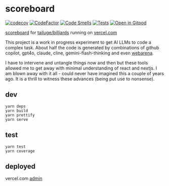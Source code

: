 # scoreboard

[![codecov](https://codecov.io/gh/tailuge/scoreboard/graph/badge.svg?token=70UENFYO7P)](https://codecov.io/gh/tailuge/scoreboard)
[![CodeFactor](https://www.codefactor.io/repository/github/tailuge/scoreboard/badge)](https://www.codefactor.io/repository/github/tailuge/scoreboard)
[![Code Smells](https://sonarcloud.io/api/project_badges/measure?project=tailuge_scoreboard&metric=code_smells)](https://sonarcloud.io/summary/new_code?id=tailuge_scoreboard)
[![Tests](https://github.com/tailuge/scoreboard/actions/workflows/main.yml/badge.svg)](https://github.com/tailuge/scoreboard/actions/workflows/main.yml)
[![Open in Gitpod](https://img.shields.io/badge/Gitpod-Open%20in%20Gitpod-%230092CF.svg)](https://gitpod.io/#https://github.com/tailuge/scoreboard)

[scoreboard](https://scoreboard-tailuge.vercel.app/) for [tailuge/billiards](https://github.com/tailuge/billiards) running on [vercel.com](https://vercel.com/tailuges-projects/scoreboard)

This project is a work in progress experiment to get AI LLMs to code a complex task. About half the code is generated by combinations of github copilot, gpt4o, claude, cline, gemini-flash-thinking and even [webarena](https://web.lmarena.ai/).

I have to intervene and untangle things now and then but these tools allowed me to get away with minimal understanding of react and nextjs. I am blown away with it all - could never have imagined this a couple of years ago. It is a thrill to witness these advances (being put use to nonsense).


## dev

```shell
yarn deps
yarn build
yarn prettify
yarn serve
```

## test

```shell
yarn test
yarn coverage
```

## deployed

vercel.com [admin](https://vercel.com/tailuges-projects/scoreboard)
